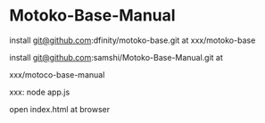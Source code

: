 # Motoko-Base-Manual

install git@github.com:dfinity/motoko-base.git at
xxx/motoko-base

install git@github.com:samshi/Motoko-Base-Manual.git at

xxx/motoco-base-manual

xxx: node app.js

open index.html at browser
